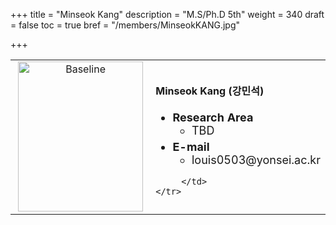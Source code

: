 +++
title = "Minseok Kang"
description = "M.S/Ph.D 5th"
weight = 340
draft = false
toc = true
bref = "/members/MinseokKANG.jpg"

+++

<table>
    <tr>
       <td width="280" align="center" valign="top">
          <img alt="Baseline" width="200px" height="240" src="/members/MinseokKANG.jpg">
       </td>
       <td>
            <h4>Minseok Kang (강민석)</h4>
            <ul class="member_info">
                <li style="font-size: 18px"><b>Research Area</b>
                    <ul class="interest">
                        <li style="margin-bottom: 5px">TBD</li>
                    </ul>
                </li>
                <li style="font-size: 18px"><b>E-mail</b>
                    <ul>
                        <li style="margin-bottom: 5px">louis0503@yonsei.ac.kr</li>
                    </ul>
                </li>
            </ul>


         </td>
    </tr>
</table>